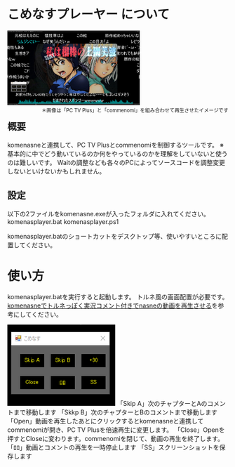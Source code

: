 # こめなすプレーヤー について
<img src="img/screenshot.jpg" alt="EX-ARM" width="60%" height="60%">  
<span style="font-size: 80%; float: right;">＊画像は「PC TV Plus」と「commenomi」を組み合わせて再生させたイメージです</span>  


## 概要
komenasneと連携して、PC TV Plusとcommenomiを制御するツールです。
※基本的に中でどう動いているのか何をやっているのかを理解をしていないと使うのは難しいです。
Waitの調整なども各々のPCによってソースコードを調整変更しないといけないかもしれません。

## 設定
以下の2ファイルをkomenasne.exeが入ったフォルダに入れてください。
komenasplayer.bat
komenasplayer.ps1

komenasplayer.batのショートカットをデスクトップ等、使いやすいところに配置してください。

# 使い方
komenasplayer.batを実行すると起動します。
トルネ風の画面配置が必要です。[komenasneでトルネっぽく実況コメント付きでnasneの動画を再生させる](https://note.com/kamm/n/n8a519502718c)を参考にしてください。

<img src="img/image.png">  
「Skip A」次のチャプターとAのコメントまで移動します
「Skkp B」次のチャプターとBのコメントまで移動します
「Open」動画を再生したあとにクリックするとkomenasneと連携してcommenomiが開き、PC TV Plusを倍速再生に変更します。
「Close」Openを押すとCloseに変わります。commenomiを閉じて、動画の再生を終了します。
「ﾛﾛ」動画とコメントの再生を一時停止します
「SS」スクリーンショットを保存します